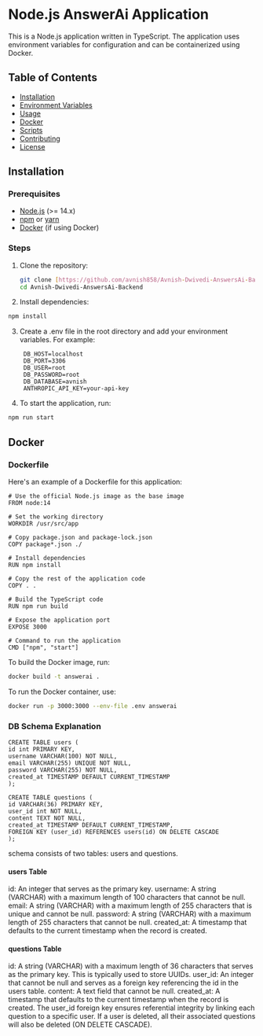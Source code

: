# Node.js AnswerAi Application

This is a Node.js application written in TypeScript. The application uses environment variables for configuration and can be containerized using Docker.

## Table of Contents

- [Installation](#installation)
- [Environment Variables](#environment-variables)
- [Usage](#usage)
- [Docker](#docker)
- [Scripts](#scripts)
- [Contributing](#contributing)
- [License](#license)

## Installation

### Prerequisites

- [Node.js](https://nodejs.org/) (>= 14.x)
- [npm](https://www.npmjs.com/) or [yarn](https://yarnpkg.com/)
- [Docker](https://www.docker.com/) (if using Docker)

### Steps

1. Clone the repository:

   ```bash
   git clone [https://github.com/avnish858/Avnish-Dwivedi-AnswersAi-Backend](https://github.com/avnish858/Avnish-Dwivedi-AnswersAi-Backend).git
   cd Avnish-Dwivedi-AnswersAi-Backend

2. Install dependencies:

  ```bash
  npm install
  ```
3. Create a .env file in the root directory and add your environment variables. For example:
   
   ```
    DB_HOST=localhost
    DB_PORT=3306
    DB_USER=root
    DB_PASSWORD=root
    DB_DATABASE=avnish
    ANTHROPIC_API_KEY=your-api-key
   
   ```
4. To start the application, run:

  ```bash
  npm run start

  ```

## Docker
### Dockerfile

Here's an example of a Dockerfile for this application:

```
# Use the official Node.js image as the base image
FROM node:14

# Set the working directory
WORKDIR /usr/src/app

# Copy package.json and package-lock.json
COPY package*.json ./

# Install dependencies
RUN npm install

# Copy the rest of the application code
COPY . .

# Build the TypeScript code
RUN npm run build

# Expose the application port
EXPOSE 3000

# Command to run the application
CMD ["npm", "start"]

```

To build the Docker image, run:

```bash
docker build -t answerai .

```

To run the Docker container, use:

```bash
docker run -p 3000:3000 --env-file .env answerai

```
### DB Schema Explanation

```
CREATE TABLE users (
id int PRIMARY KEY,
username VARCHAR(100) NOT NULL,
email VARCHAR(255) UNIQUE NOT NULL,
password VARCHAR(255) NOT NULL,
created_at TIMESTAMP DEFAULT CURRENT_TIMESTAMP
);

CREATE TABLE questions (
id VARCHAR(36) PRIMARY KEY,
user_id int NOT NULL,
content TEXT NOT NULL,
created_at TIMESTAMP DEFAULT CURRENT_TIMESTAMP,
FOREIGN KEY (user_id) REFERENCES users(id) ON DELETE CASCADE
);

```

schema consists of two tables: users and questions.

#### users Table
id: An integer that serves as the primary key.
username: A string (VARCHAR) with a maximum length of 100 characters that cannot be null.
email: A string (VARCHAR) with a maximum length of 255 characters that is unique and cannot be null.
password: A string (VARCHAR) with a maximum length of 255 characters that cannot be null.
created_at: A timestamp that defaults to the current timestamp when the record is created.

#### questions Table
id: A string (VARCHAR) with a maximum length of 36 characters that serves as the primary key. This is typically used to store UUIDs.
user_id: An integer that cannot be null and serves as a foreign key referencing the id in the users table.
content: A text field that cannot be null.
created_at: A timestamp that defaults to the current timestamp when the record is created.
The user_id foreign key ensures referential integrity by linking each question to a specific user. If a user is deleted, all their associated questions will also be deleted (ON DELETE CASCADE).

